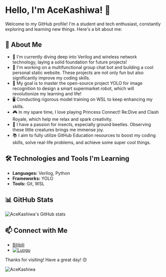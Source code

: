 # Hello, I'm AceKashiwa! 👋

Welcome to my GitHub profile! I'm a student and tech enthusiast, constantly exploring and learning new things. Here's a bit about me:

## 🚀 About Me
- 🌱 I'm currently diving deep into Verilog and wireless network technology, laying a solid foundation for future projects!
- 🤖 I'm working on a multifunctional group chat bot and building a cool personal static website. These projects are not only fun but also significantly improve my coding skills.
- 🎯 My goal is to master the open-source project YOLO for image recognition to design a smart supermarket robot, which will revolutionize my learning and life!
- 🖥️ Conducting rigorous model training on WSL to keep enhancing my skills.
- 🎮 In my spare time, I love playing Princess Connect! Re:Dive and Clash Royale, which help me relax and spark creativity.
- 🐞 I have a passion for insects, especially ground beetles. Observing these little creatures brings me immense joy.
- 📚 I aim to fully utilize GitHub Education resources to boost my coding skills, solve real-life problems, and achieve some super cool things.

## 🛠️ Technologies and Tools I'm Learning
- **Languages:** Verilog, Python
- **Frameworks:** YOLO
- **Tools:** Git, WSL

## 📊 GitHub Stats
![AceKashiwa's GitHub stats](https://github-readme-stats.vercel.app/api?username=AceKashiwa&show_icons=true&theme=radical)

## 📫 Connect with Me
- [Bilibili](https://space.bilibili.com/478710387)
- [![Luogu](https://api.jerryz.com.cn/practice?id=649254)](https://www.luogu.com.cn/user/649254)

Thanks for visiting! Have a great day! 😊

<img src="https://api.likepoems.com/counter/get/@AceKashiwa?theme=asoul" alt="AceKashiwa" />
<!---
AceKashiwa/AceKashiwa is a ✨ special ✨ repository because its `README.md` (this file) appears on your GitHub profile.
You can click the Preview link to take a look at your changes.
--->

